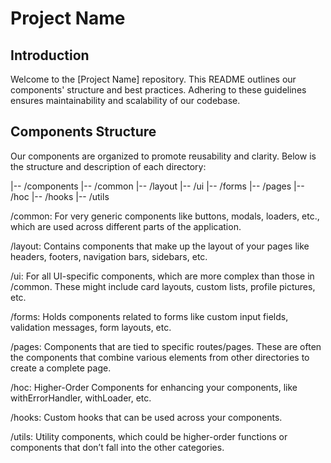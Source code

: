 # Project Name

## Introduction

Welcome to the [Project Name] repository. This README outlines our components' structure and best practices. Adhering to these guidelines ensures maintainability and scalability of our codebase.

## Components Structure

Our components are organized to promote reusability and clarity. Below is the structure and description of each directory:

|-- /components
|-- /common
|-- /layout
|-- /ui
|-- /forms
|-- /pages
|-- /hoc
|-- /hooks
|-- /utils

/common: For very generic components like buttons, modals, loaders, etc., which are used across different parts of the application.

/layout: Contains components that make up the layout of your pages like headers, footers, navigation bars, sidebars, etc.

/ui: For all UI-specific components, which are more complex than those in /common. These might include card layouts, custom lists, profile pictures, etc.

/forms: Holds components related to forms like custom input fields, validation messages, form layouts, etc.

/pages: Components that are tied to specific routes/pages. These are often the components that combine various elements from other directories to create a complete page.

/hoc: Higher-Order Components for enhancing your components, like withErrorHandler, withLoader, etc.

/hooks: Custom hooks that can be used across your components.

/utils: Utility components, which could be higher-order functions or components that don’t fall into the other categories.
